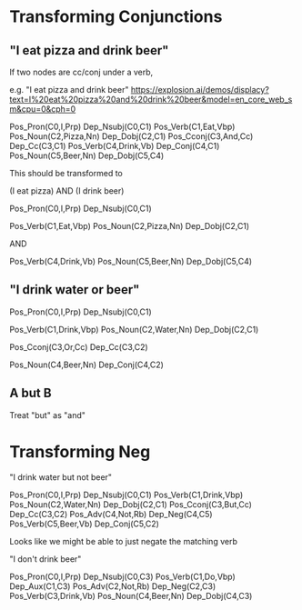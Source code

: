 # Transforming Conjunctions
## "I eat pizza and drink beer"

If two nodes are cc/conj under a verb, 

e.g. "I eat pizza and drink beer"
https://explosion.ai/demos/displacy?text=I%20eat%20pizza%20and%20drink%20beer&model=en_core_web_sm&cpu=0&cph=0

Pos_Pron(C0,I,Prp)
Dep_Nsubj(C0,C1)
Pos_Verb(C1,Eat,Vbp)
Pos_Noun(C2,Pizza,Nn)
Dep_Dobj(C2,C1)
Pos_Cconj(C3,And,Cc)
Dep_Cc(C3,C1)
Pos_Verb(C4,Drink,Vb)
Dep_Conj(C4,C1)
Pos_Noun(C5,Beer,Nn)
Dep_Dobj(C5,C4)

This should be transformed to 

(I eat pizza) AND (I drink beer)

Pos_Pron(C0,I,Prp)
Dep_Nsubj(C0,C1)

Pos_Verb(C1,Eat,Vbp)
Pos_Noun(C2,Pizza,Nn)
Dep_Dobj(C2,C1)

AND 

Pos_Verb(C4,Drink,Vb)
Pos_Noun(C5,Beer,Nn)
Dep_Dobj(C5,C4)

## "I drink water or beer"

Pos_Pron(C0,I,Prp)
Dep_Nsubj(C0,C1)

Pos_Verb(C1,Drink,Vbp)
Pos_Noun(C2,Water,Nn)
Dep_Dobj(C2,C1)

Pos_Cconj(C3,Or,Cc)
Dep_Cc(C3,C2)

Pos_Noun(C4,Beer,Nn)
Dep_Conj(C4,C2)

## A but B

Treat "but" as "and"

# Transforming Neg

"I drink water but not beer"

Pos_Pron(C0,I,Prp)
Dep_Nsubj(C0,C1)
Pos_Verb(C1,Drink,Vbp)
Pos_Noun(C2,Water,Nn)
Dep_Dobj(C2,C1)
Pos_Cconj(C3,But,Cc)
Dep_Cc(C3,C2)
Pos_Adv(C4,Not,Rb)
Dep_Neg(C4,C5)
Pos_Verb(C5,Beer,Vb)
Dep_Conj(C5,C2)

Looks like we might be able to just negate the matching verb

"I don't drink beer"

Pos_Pron(C0,I,Prp)
Dep_Nsubj(C0,C3)
Pos_Verb(C1,Do,Vbp)
Dep_Aux(C1,C3)
Pos_Adv(C2,Not,Rb)
Dep_Neg(C2,C3)
Pos_Verb(C3,Drink,Vb)
Pos_Noun(C4,Beer,Nn)
Dep_Dobj(C4,C3)